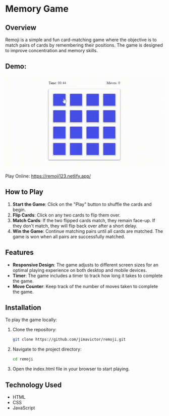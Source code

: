 # Memory Game

## Overview

Remoji is a simple and fun card-matching game where the objective is to match pairs of cards by remembering their positions. The game is designed to improve concentration and memory skills.

## Demo:
![Remoji demo](game-demo.gif)

Play Online: https://remoji123.netlify.app/

## How to Play

1. **Start the Game**: Click on the "Play" button to shuffle the cards and begin.
2. **Flip Cards**: Click on any two cards to flip them over.
3. **Match Cards**: If the two flipped cards match, they remain face-up. If they don't match, they will flip back over after a short delay.
4. **Win the Game**: Continue matching pairs until all cards are matched. The game is won when all pairs are successfully matched.

## Features

- **Responsive Design**: The game adjusts to different screen sizes for an optimal playing experience on both desktop and mobile devices.
- **Timer**: The game includes a timer to track how long it takes to complete the game.
- **Move Counter**: Keep track of the number of moves taken to complete the game.

## Installation

To play the game locally:

1. Clone the repository:
   ```bash
   git clone https://github.com/jimavictor/remoji.git
2. Navigate to the project directory:
   ```bash
   cd remoji
3. Open the index.html file in your browser to start playing.

## Technology Used
- HTML
- CSS 
- JavaScript

